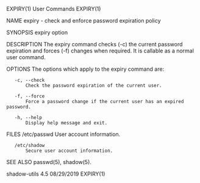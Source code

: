 EXPIRY(1)                                                                                                                                            User Commands                                                                                                                                            EXPIRY(1)

NAME
       expiry - check and enforce password expiration policy

SYNOPSIS
       expiry option

DESCRIPTION
       The expiry command checks (-c) the current password expiration and forces (-f) changes when required. It is callable as a normal user command.

OPTIONS
       The options which apply to the expiry command are:

       -c, --check
           Check the password expiration of the current user.

       -f, --force
           Force a password change if the current user has an expired password.

       -h, --help
           Display help message and exit.

FILES
       /etc/passwd
           User account information.

       /etc/shadow
           Secure user account information.

SEE ALSO
       passwd(5), shadow(5).

shadow-utils 4.5                                                                                                                                       08/29/2019                                                                                                                                             EXPIRY(1)
